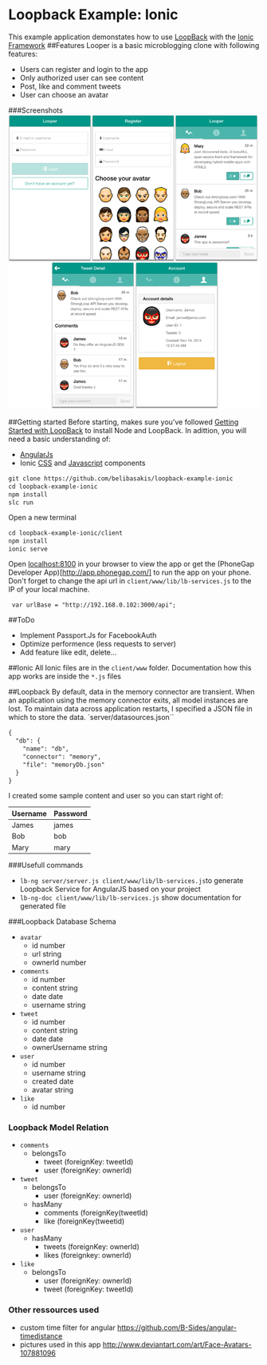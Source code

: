 # Loopback Example: Ionic
This example application demonstates how to use [LoopBack](http://loopback.io) with the [Ionic Framework](http://ionicframework.com/)
##Features
Looper is a basic microblogging clone with following features:
- Users can register and login to the app
- Only authorized user can see content
- Post, like and comment tweets
- User can choose an avatar


###Screenshots
![Alt text](screenshots.png)

##Getting started
Before starting, makes sure you've followed [Getting Started with LoopBack](http://docs.strongloop.com/display/LB/Getting+started+with+LoopBack) to install Node and LoopBack.
In adittion, you will need a basic understanding of:
 - [AngularJs](https://angularjs.org/)
 - Ionic [CSS](http://ionicframework.com/docs/components/) and [Javascript](http://ionicframework.com/docs/api/) components  

```
git clone https://github.com/belibasakis/loopback-example-ionic
cd loopback-example-ionic
npm install 
slc run
```
Open a new terminal
```
cd loopback-example-ionic/client
npm install
ionic serve
```
Open [localhost:8100](http://localhost:8100/) in your browser to view the app or get the (PhoneGap Developer App)[http://app.phonegap.com/] to run the app on your phone.
Don't forget to change the api url in `client/www/lib/lb-services.js` to the IP of your local machine.
```
 var urlBase = "http://192.168.0.102:3000/api";
```

##ToDo
- Implement Passport.Js for FacebookAuth
- Optimize performence (less requests to server)
- Add feature like edit, delete...

##Ionic
All Ionic files are in the `client/www` folder. Documentation how this app works are inside the `*.js` files

##Loopback
By default, data in the memory connector are transient.  When an application using the memory connector exits, all model instances are lost.  To maintain data across application restarts, I specified a JSON file in which to store the data.
`server/datasources.json``
```
{
  "db": {
    "name": "db",
    "connector": "memory",
    "file": "memoryDb.json"
  }
}
```
I created some sample content and user so you can start right of:

 Username | Password 
 -------- | -------- 
 James    | james    
 Bob      | bob      
 Mary     | mary     

###Usefull commands
- `lb-ng server/server.js client/www/lib/lb-services.js`to generate Loopback Service for AngularJS based on your project
- `lb-ng-doc client/www/lib/lb-services.js` show documentation for generated file

###Loopback Database Schema
- `avatar`
  - id number 
  - url string
  - ownerId number
- `comments`
  - id number 
  - content string
  - date date
  - username string
- `tweet`
  - id number 
  - content string
  - date date
  - ownerUsername string
- `user`
  - id number 
  - username string
  - created date
  - avatar string
- `like` 
  - id number   

### Loopback Model Relation
- `comments`
  - belongsTo
    - tweet (foreignKey: tweetId)
    - user (foreignKey: ownerId)
- `tweet`
  - belongsTo
    - user (foreignKey: ownerId)
  - hasMany
    - comments (foreignKey(tweetId)
    - like (foreignKey(tweetid)
- `user`
  - hasMany
    - tweets (foreignKey: ownerId) 
    - likes (foreignkey: ownerId)
- `like` 
  - belongsTo
    - user (foreignKey: ownerId)
    - tweet (foreignKey: tweetId)

### Other ressources used
- custom time filter for angular https://github.com/B-Sides/angular-timedistance
- pictures used in this app http://www.deviantart.com/art/Face-Avatars-107881096
